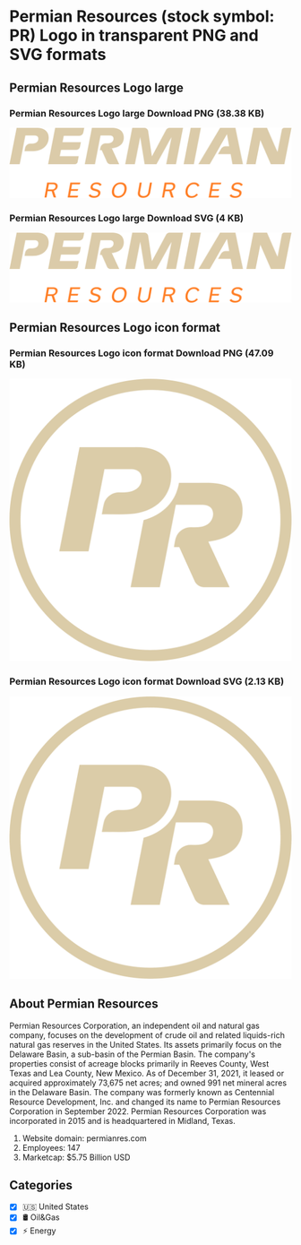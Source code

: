 # Permian Resources (stock symbol: PR) Logo in transparent PNG and SVG formats

## Permian Resources Logo large

### Permian Resources Logo large Download PNG (38.38 KB)

![Permian Resources Logo large Download PNG (38.38 KB)](/img/orig/PR_BIG-aa8e35a0.png)

### Permian Resources Logo large Download SVG (4 KB)

![Permian Resources Logo large Download SVG (4 KB)](/img/orig/PR_BIG-a4c9774c.svg)

## Permian Resources Logo icon format

### Permian Resources Logo icon format Download PNG (47.09 KB)

![Permian Resources Logo icon format Download PNG (47.09 KB)](/img/orig/PR-4453a676.png)

### Permian Resources Logo icon format Download SVG (2.13 KB)

![Permian Resources Logo icon format Download SVG (2.13 KB)](/img/orig/PR-c5cbff94.svg)

## About Permian Resources

Permian Resources Corporation, an independent oil and natural gas company, focuses on the development of crude oil and related liquids-rich natural gas reserves in the United States. Its assets primarily focus on the Delaware Basin, a sub-basin of the Permian Basin. The company's properties consist of acreage blocks primarily in Reeves County, West Texas and Lea County, New Mexico. As of December 31, 2021, it leased or acquired approximately 73,675 net acres; and owned 991 net mineral acres in the Delaware Basin. The company was formerly known as Centennial Resource Development, Inc. and changed its name to Permian Resources Corporation in September 2022. Permian Resources Corporation was incorporated in 2015 and is headquartered in Midland, Texas.

1. Website domain: permianres.com
2. Employees: 147
3. Marketcap: $5.75 Billion USD


## Categories
- [x] 🇺🇸 United States
- [x] 🛢 Oil&Gas
- [x] ⚡ Energy
